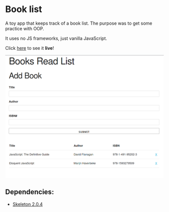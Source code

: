 # Book list
A toy app that keeps track of a book list. The purpose was to get some practice with OOP.

It uses no JS frameworks, just vanilla JavaScript.

Click [here](https://lifebalance.github.io/book-list/) to see it **live**!

![screenshot](book-list.png)

## Dependencies:

* [Skeleton 2.0.4](http://getskeleton.com/)
